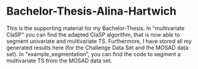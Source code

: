 # Bachelor-Thesis-Alina-Hartwich

This is the supporting material for my Bachelor-Thesis.
In "multivariate ClaSP" you can find the adapted ClaSP algorithm, that is now able to segment univariate and multivariate TS. Furthermore, I have stored all my generated results here (for the Challenge Data Set and the MOSAD data set).
In "example_segmentation", you can find the code to segment a multivariate TS from the MOSAD data set.
